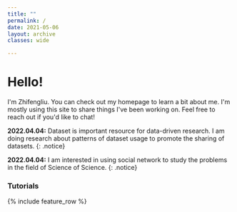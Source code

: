 ```yaml
---
title: ""
permalink: /
date: 2021-05-06
layout: archive
classes: wide

---
```

# Hello!
I'm Zhifengliu. You can check out my homepage to learn a bit about me. I'm mostly using this site to share things I've been working on. Feel free to reach out if you'd like to chat!

**2022.04.04:** Dataset is important resource for data-driven research. I am doing research about patterns of dataset usage to promote the sharing of datasets.
{: .notice}

**2022.04.04:** I am interested in using social network to study the problems in the field of Science of Science.
{: .notice}
### Tutorials
{% include feature_row %}
